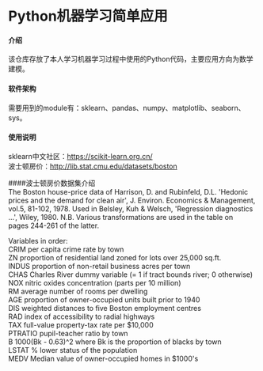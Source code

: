 # Python机器学习简单应用

#### 介绍
该仓库存放了本人学习机器学习过程中使用的Python代码，主要应用方向为数学建模。

#### 软件架构
需要用到的module有：sklearn、pandas、numpy、matplotlib、seaborn、sys。  

#### 使用说明
sklearn中文社区：https://scikit-learn.org.cn/  
波士顿房价：http://lib.stat.cmu.edu/datasets/boston

####波士顿房价数据集介绍  
 The Boston house-price data of Harrison, D. and Rubinfeld, D.L. 'Hedonic  
 prices and the demand for clean air', J. Environ. Economics & Management,  
 vol.5, 81-102, 1978.   Used in Belsley, Kuh & Welsch, 'Regression diagnostics  
 ...', Wiley, 1980.   N.B. Various transformations are used in the table on  
 pages 244-261 of the latter.  

 Variables in order:  
 CRIM     per capita crime rate by town  
 ZN       proportion of residential land zoned for lots over 25,000 sq.ft.  
 INDUS    proportion of non-retail business acres per town  
 CHAS     Charles River dummy variable (= 1 if tract bounds river; 0 otherwise)  
 NOX      nitric oxides concentration (parts per 10 million)  
 RM       average number of rooms per dwelling   
 AGE      proportion of owner-occupied units built prior to 1940  
 DIS      weighted distances to five Boston employment centres  
 RAD      index of accessibility to radial highways  
 TAX      full-value property-tax rate per $10,000  
 PTRATIO  pupil-teacher ratio by town  
 B        1000(Bk - 0.63)^2 where Bk is the proportion of blacks by town  
 LSTAT    % lower status of the population  
 MEDV     Median value of owner-occupied homes in $1000's  


